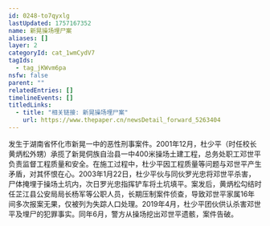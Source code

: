 ```yaml
---
id: 0248-to7qyxlg
lastUpdated: 1757167352
name: 新晃操场埋尸案
aliases: []
layer: 2
categoryId: cat_1wmCydV7
tagIds:
  - tag_jKWvm6pa
nsfw: false
parent: ""
relatedEntries: []
timelineEvents: []
titledLinks:
  - title: "相关链接: 新晃操场埋尸案"
    url: https://www.thepaper.cn/newsDetail_forward_5263404
---
```


发生于湖南省怀化市新晃一中的恶性刑事案件。2001年12月，杜少平（时任校长黄炳松外甥）承揽了新晃侗族自治县一中400米操场土建工程，总务处职工邓世平负责监督工程质量和安全。在施工过程中，杜少平因工程质量等问题与邓世平产生矛盾，对其怀恨在心。2003年1月22日，杜少平伙与同伙罗光忠将邓世平杀害，尸体掩埋于操场土坑内，次日罗光忠指挥铲车将土坑填平。案发后，黄炳松勾结时任芷江县公安局局长杨军等公职人员，长期压制案件侦查，导致邓世平家属16年间多次报案无果，仅被列为失踪人口处理。2019年4月，杜少平团伙供认杀害邓世平及埋尸的犯罪事实。同年6月，警方从操场挖出邓世平遗骸，案件告破。